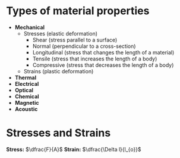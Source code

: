 

# Types of material properties

- **Mechanical**
	- Stresses (elastic deformation)
		- Shear (stress parallel to a surface)
		- Normal (perpendicular to a cross-section)
		- Longitudinal (stress that changes the length of a material)
		- Tensile (stress that increases the length of a body)
		- Compressive (stress that decreases the length of a body)
	- Strains (plastic deformation)
- **Thermal**
- **Electrical**
- **Optical**
- **Chemical**
- **Magnetic**
- **Acoustic**


# Stresses and Strains

**Stress:** $\dfrac{F}{A}$
**Strain:** $\dfrac{\Delta l}{l_{o}}$

